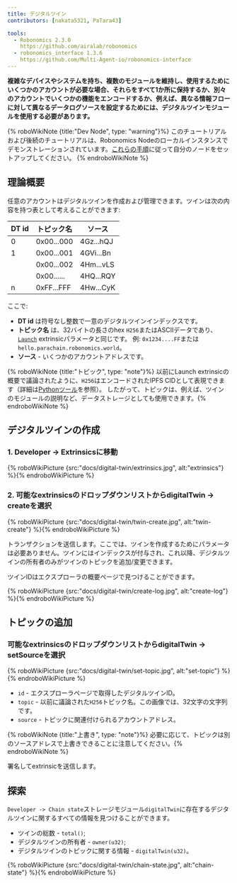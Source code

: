 ```yaml
---
title: デジタルツイン
contributors: [nakata5321, PaTara43]

tools:
  - Robonomics 2.3.0
    https://github.com/airalab/robonomics
  - robonomics_interface 1.3.6
    https://github.com/Multi-Agent-io/robonomics-interface
---
```


**複雑なデバイスやシステムを持ち、複数のモジュールを維持し、使用するためにいくつかのアカウントが必要な場合、それらをすべて1か所に保持するか、別々のアカウントでいくつかの機能をエンコードするか、例えば、異なる情報フローに対して異なるデータログソースを設定するためには、デジタルツインモジュールを使用する必要があります。**

{% roboWikiNote {title:"Dev Node", type: "warning"}%} このチュートリアルおよび後続のチュートリアルは、Robonomics Nodeのローカルインスタンスでデモンストレーションされています。[これらの手順](/docs/run-dev-node)に従って自分のノードをセットアップしてください。
{% endroboWikiNote %}

## 理論概要
任意のアカウントはデジタルツインを作成および管理できます。ツインは次の内容を持つ表として考えることができます:

| DT id  | トピック名 	| ソース    	|
|--------|------------	|-----------	|
| 0      | 0x00...000 	| 4Gz...hQJ 	|
| 1      | 0x00...001 	| 4GVi...Bn 	|
| 	      | 0x00...002 	| 4Hm...vLS 	|
| 	      | 0x00...... 	| 4HQ...RQY 	|
| n	  | 0xFF...FFF 	| 4Hw...CyK 	|


ここで:
* **DT id** は符号なし整数で一意のデジタルツインインデックスです。
* **トピック名** は、32バイトの長さのhex `H256`またはASCIIデータであり、[`Launch`](/docs/launch) extrinsicパラメータと同じです。
例: `0x1234....FF`または`hello.parachain.robonomics.world`。
* **ソース** - いくつかのアカウントアドレスです。

{% roboWikiNote {title:"トピック", type: "note"}%} 以前にLaunch extrinsicの概要で議論されたように、`H256`はエンコードされたIPFS CIDとして表現できます（詳細は[Pythonツール](https://multi-agent-io.github.io/robonomics-interface/modules.html#robonomicsinterface.utils.ipfs_qm_hash_to_32_bytes)を参照）。
したがって、トピックは、例えば、ツインのモジュールの説明など、データストレージとしても使用できます。{% endroboWikiNote %}

## デジタルツインの作成

### 1. Developer -> Extrinsicsに移動

{% roboWikiPicture {src:"docs/digital-twin/extrinsics.jpg", alt:"extrinsics"} %}{% endroboWikiPicture %}

### 2. 可能なextrinsicsのドロップダウンリストからdigitalTwin -> createを選択

{% roboWikiPicture {src:"docs/digital-twin/twin-create.jpg", alt:"twin-create"} %}{% endroboWikiPicture %}

トランザクションを送信します。ここでは、ツインを作成するためにパラメータは必要ありません。ツインにはインデックスが付与され、これ以降、デジタルツインの所有者のみがツインのトピックを追加/変更できます。

ツインIDはエクスプローラの概要ページで見つけることができます。

{% roboWikiPicture {src:"docs/digital-twin/create-log.jpg", alt:"create-log"} %}{% endroboWikiPicture %}

## トピックの追加

### 可能なextrinsicsのドロップダウンリストからdigitalTwin -> setSourceを選択

{% roboWikiPicture {src:"docs/digital-twin/set-topic.jpg", alt:"set-topic"} %}{% endroboWikiPicture %}

* `id` - エクスプローラページで取得したデジタルツインID。
* `topic` - 以前に議論された`H256`トピック名。この画像では、32文字の文字列です。
* `source` - トピックに関連付けられるアカウントアドレス。

{% roboWikiNote {title:"上書き", type: "note"}%} 必要に応じて、トピックは別のソースアドレスで上書きできることに注意してください。{% endroboWikiNote %}

署名してextrinsicを送信します。

## 探索

`Developer -> Chain state`ストレージモジュール`digitalTwin`に存在するデジタルツインに関するすべての情報を見つけることができます。

- ツインの総数 - `total()`;
- デジタルツインの所有者 - `owner(u32)`;
- デジタルツインのトピックに関する情報 - `digitalTwin(u32)`。

{% roboWikiPicture {src:"docs/digital-twin/chain-state.jpg", alt:"chain-state"} %}{% endroboWikiPicture %}